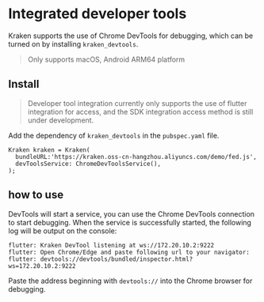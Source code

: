 # Integrated developer tools

Kraken supports the use of Chrome DevTools for debugging, which can be turned on by installing `kraken_devtools`.

> Only supports macOS, Android ARM64 platform

## Install

> Developer tool integration currently only supports the use of flutter integration for access, and the SDK integration access method is still under development.

Add the dependency of `kraken_devtools` in the `pubspec.yaml` file.

```
Kraken kraken = Kraken(
  bundleURL:'https://kraken.oss-cn-hangzhou.aliyuncs.com/demo/fed.js',
  devToolsService: ChromeDevToolsService(),
);
```

## how to use

DevTools will start a service, you can use the Chrome DevTools connection to start debugging.
When the service is successfully started, the following log will be output on the console:

```
flutter: Kraken DevTool listening at ws://172.20.10.2:9222
flutter: Open Chrome/Edge and paste following url to your navigator:
flutter: devtools://devtools/bundled/inspector.html?ws=172.20.10.2:9222
```

Paste the address beginning with `devtools://` into the Chrome browser for debugging.
